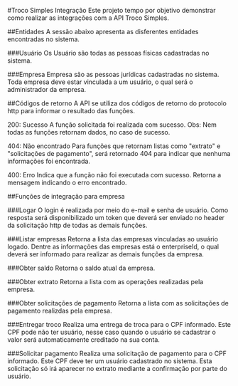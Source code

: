#Troco Simples Integração
Este projeto tempo por objetivo demonstrar como realizar as integrações com a API Troco Simples.

##Entidades
A sessão abaixo apresenta as disferentes entidades encontradas no sistema.

###Usuário
Os Usuário são todas as pessoas físicas cadastradas no sistema.

###Empresa
Empresa são as pessoas jurídicas cadastradas no sistema.
Toda empresa deve estar vinculada a um usuário, o qual será o administrador da empresa.

##Códigos de retorno
A API se utiliza dos códigos de retorno do protocolo http para informar o resultado das funções.
 
 200: Sucesso
 A função solicitada foi realizada com sucesso.
 Obs: Nem todas as funções retornam dados, no caso de sucesso.
 
 404: Não encontrado
 Para funções que retornam listas como "extrato" e "solicitações de pagamento", será retornado 404 para indicar que nenhuma informações foi encontrada.

400: Erro
Indica que a função não foi executada com sucesso.
Retorna a mensagem indicando o erro encontrado.

##Funções de integração para empresa

###Logar
O login é realizada por meio do e-mail e senha de usuário.
Como resposta será disponibilizado um token que deverá ser enviado no header da solicitação http de todas as demais funções.

###Listar empresas
Retorna a lista das empresas vinculadas ao usuário logado.
Dentre as informações das empresas está o enterpriseId, o qual deverá ser informado para realizar as demais funções da empresa.

###Obter saldo
Retorna o saldo atual da empresa.

###Obter extrato
Retorna a lista com as operações realizadas pela empresa.

###Obter solicitações de pagamento
Retorna a lista com as solicitações de pagamento realizdas pela empresa.

###Entregar troco
Realiza uma entrega de troca para o CPF informado.
Este CPF pode não ter usuário, nesse caso quando o usuário se cadastrar o valor será automaticamente creditado na sua conta.

###Solicitar pagamento
Realiza uma solicitação de pagamento para o CPF informado. Este CPF deve ter um usuário cadastrado no sistema.
Esta solicitação só irá aparecer no extrato mediante a confirmação por parte do usuário.
